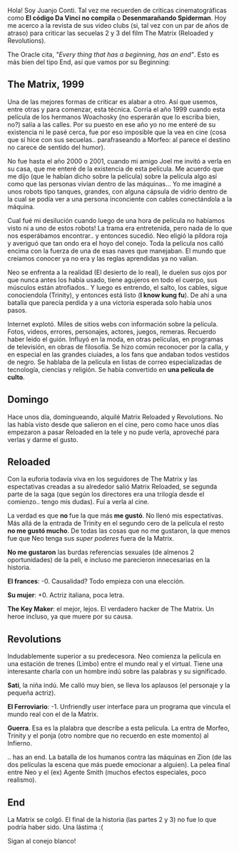 <html><body><p>Hola! Soy Juanjo Conti. Tal vez me recuerden de críticas cinematográficas como <strong>El código Da Vinci no compila</strong> o <strong>Desenmarañando Spiderman</strong>. Hoy me acerco a la revista de sus video clubs (si, tal vez con un par de años de atraso) para criticar las secuelas 2 y 3 del film The Matrix (Reloaded y Revolutions).



The Oracle cita, <em>"Every thing that has a beginning, has an end"</em>. Esto es más bien del tipo End, así que vamos por su Beginning:

<!--more-->

</p><h2>The Matrix, 1999</h2>

Una de las mejores formas de criticar es alabar a otro. Así que usemos, entre otras y para comenzar, esta técnica. Corría el año 1999 cuando esta película de los hermanos Woachosky (no esperarán que lo escriba bien, no?) salía a las calles. Por su puesto en ese año yo no me enteré de su existencia ni le pasé cerca, fue por eso imposible que la vea en cine (cosa que sí hice con sus secuelas.. parafraseando a Morfeo: al parece el destino no carece de sentido del humor).



No fue hasta el año 2000 o 2001, cuando mi amigo Joel me invitó a verla en su casa,  que me enteré de la existencia de esta película. Me acuerdo que me dijo (que le habían dicho sobre la película) sobre la película algo así como que las personas vivían dentro de las máquinas... Yo me imaginé a unos robots tipo tanques, grandes, con alguna cápsula de vidrio dentro de la cual se podía ver a una persona inconciente con cables conectándola a la máquina.



Cual fué mi desilución cuando luego de una hora de película no habíamos visto ni a uno de estos robots! La trama era entretenida, pero nada de lo que nos esperábamos encontrar.. y entonces sucedió. Neo eligió la píldora roja y averiguó que tan ondo era el hoyo del conejo. Toda la pelicula nos calló encima con la fuerza de una de esas naves que manejaban. El mundo que creíamos conocer ya no era y las reglas aprendidas ya no valían.



Neo se enfrenta a la realidad (El desierto de lo real), le duelen sus ojos por que nunca antes los había usado, tiene agujeros en todo el cuerpo, sus músculos están atrofiados.. Y luego es entrendo, el salto, los cables, sigue conociendola (Trinity), y entonces está listo (<strong>I know kung fu</strong>). De ahí a una batalla que parecía perdida y a una victoria esperada solo había unos pasos.



Internet explotó. Miles de sitios webs con información sobre la película. Fotos, videos, errores, personajes, actores, juegos, remeras. Recuerdo haber leido el guión. Influyó en la moda, en otras películas, en programas de televisión, en obras de filosofía. Se hizo común reconocer por la calla, y en especial en las grandes ciuiades, a los fans que andaban todos vestidos de negro.  Se hablaba de la película en listas de correo especializadas de tecnología, ciencias y religión. Se había convertido en <strong>una película de culto</strong>.

<h2>Domingo</h2>

Hace unos día, domingueando, alquilé Matrix Reloaded y Revolutions. No las había visto desde que salieron en el cine, pero como hace unos días empezaron a pasar Reloaded en la tele y no pude verla, aproveché para verlas y darme el gusto.

<h2>Reloaded</h2>

Con la euforia todavía viva en los seguidores de The Matrix y las espectativas creadas a su alrededor salió Matrix Reloaded, se segunda parte de la saga (que según los directores era una trilogía desde el comienzo.. tengo mis dudas). Fuí a verla al cine.



La verdad es que <strong>no </strong>fue la que más<strong> me gustó</strong>. No llenó mis espectativas. Más allá de la entrada de Trinity en el segundo cero de la película el resto <strong>no me gustó mucho</strong>. De todas las cosas que no me gustaron, la que menos fue que Neo tenga sus <em>super poderes</em> fuera de la Matrix.



<strong>No me gustaron</strong> las burdas referencias sexuales (de almenos 2 oportunidades) de la peli, e incluso me parecieron innecesarias en la historia.



<strong>El frances</strong>: -0. Causalidad? Todo empieza con una elección.



<strong>Su mujer</strong>: +0. Actriz italiana, poca letra.



<strong>The Key Maker</strong>: el mejor, lejos. El verdadero hacker de The Matrix. Un heroe incluso, ya que muere por su causa.

<h2>Revolutions</h2>

Indudablemente superior a su predecesora. Neo comienza la película en una estación de trenes (Limbo) entre el mundo real y el virtual. Tiene una interesante charla con un hombre indú sobre las palabras y su significado.



<strong>Sati</strong>, la niña indú. Me calló muy bien, se lleva los aplausos (el personaje y la pequeña actriz).



<strong>El Ferroviario</strong>: -1. Unfriendly user interface para un programa que vincula el mundo real con el de la Matrix.



<strong>Guerra</strong>. Esa es la plalabra que describe a esta película. La entra de Morfeo, Trinity y el ponja (otro nombre que no recuerdo en este momento) al Infierno.

.. has an end. La batalla de los humanos contra las máquinas en Zion (de las dos películas la escena que más puede emocionar a alguien). La pelea final entre Neo y el (ex) Agente Smith (muchos efectos especiales, poco realismo).

<h2>End</h2>

La Matrix se colgó. El final de la historia (las partes 2 y 3) no fue lo que podría haber sido. Una lástima :(



Sigan al conejo blanco!</body></html>